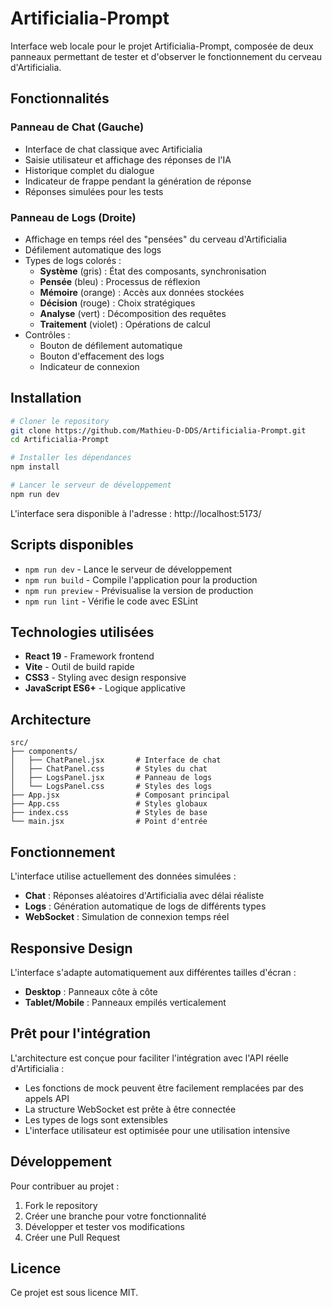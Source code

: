# Artificialia-Prompt

Interface web locale pour le projet Artificialia-Prompt, composée de deux panneaux permettant de tester et d'observer le fonctionnement du cerveau d'Artificialia.

## Fonctionnalités

### Panneau de Chat (Gauche)
- Interface de chat classique avec Artificialia
- Saisie utilisateur et affichage des réponses de l'IA
- Historique complet du dialogue
- Indicateur de frappe pendant la génération de réponse
- Réponses simulées pour les tests

### Panneau de Logs (Droite)
- Affichage en temps réel des "pensées" du cerveau d'Artificialia
- Défilement automatique des logs
- Types de logs colorés :
  - **Système** (gris) : État des composants, synchronisation
  - **Pensée** (bleu) : Processus de réflexion
  - **Mémoire** (orange) : Accès aux données stockées
  - **Décision** (rouge) : Choix stratégiques
  - **Analyse** (vert) : Décomposition des requêtes
  - **Traitement** (violet) : Opérations de calcul
- Contrôles :
  - Bouton de défilement automatique
  - Bouton d'effacement des logs
  - Indicateur de connexion

## Installation

```bash
# Cloner le repository
git clone https://github.com/Mathieu-D-DDS/Artificialia-Prompt.git
cd Artificialia-Prompt

# Installer les dépendances
npm install

# Lancer le serveur de développement
npm run dev
```

L'interface sera disponible à l'adresse : http://localhost:5173/

## Scripts disponibles

- `npm run dev` - Lance le serveur de développement
- `npm run build` - Compile l'application pour la production
- `npm run preview` - Prévisualise la version de production
- `npm run lint` - Vérifie le code avec ESLint

## Technologies utilisées

- **React 19** - Framework frontend
- **Vite** - Outil de build rapide
- **CSS3** - Styling avec design responsive
- **JavaScript ES6+** - Logique applicative

## Architecture

```
src/
├── components/
│   ├── ChatPanel.jsx       # Interface de chat
│   ├── ChatPanel.css       # Styles du chat
│   ├── LogsPanel.jsx       # Panneau de logs
│   └── LogsPanel.css       # Styles des logs
├── App.jsx                 # Composant principal
├── App.css                 # Styles globaux
├── index.css               # Styles de base
└── main.jsx                # Point d'entrée
```

## Fonctionnement

L'interface utilise actuellement des données simulées :

- **Chat** : Réponses aléatoires d'Artificialia avec délai réaliste
- **Logs** : Génération automatique de logs de différents types
- **WebSocket** : Simulation de connexion temps réel

## Responsive Design

L'interface s'adapte automatiquement aux différentes tailles d'écran :
- **Desktop** : Panneaux côte à côte
- **Tablet/Mobile** : Panneaux empilés verticalement

## Prêt pour l'intégration

L'architecture est conçue pour faciliter l'intégration avec l'API réelle d'Artificialia :

- Les fonctions de mock peuvent être facilement remplacées par des appels API
- La structure WebSocket est prête à être connectée
- Les types de logs sont extensibles
- L'interface utilisateur est optimisée pour une utilisation intensive

## Développement

Pour contribuer au projet :

1. Fork le repository
2. Créer une branche pour votre fonctionnalité
3. Développer et tester vos modifications
4. Créer une Pull Request

## Licence

Ce projet est sous licence MIT.
